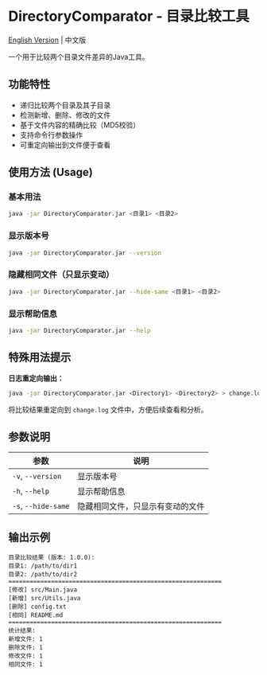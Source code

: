 # DirectoryComparator - 目录比较工具

[English Version](README_en.md) | 中文版

一个用于比较两个目录文件差异的Java工具。

## 功能特性

- 递归比较两个目录及其子目录
- 检测新增、删除、修改的文件
- 基于文件内容的精确比较（MD5校验）
- 支持命令行参数操作
- 可重定向输出到文件便于查看

## 使用方法 (Usage)

### 基本用法
```bash
java -jar DirectoryComparator.jar <目录1> <目录2>
```

### 显示版本号
```bash
java -jar DirectoryComparator.jar --version
```

### 隐藏相同文件（只显示变动）
```bash
java -jar DirectoryComparator.jar --hide-same <目录1> <目录2>
```

### 显示帮助信息
```bash
java -jar DirectoryComparator.jar --help
```

## 特殊用法提示

**日志重定向输出：**
```bash
java -jar DirectoryComparator.jar <Directory1> <Directory2> > change.log
```
将比较结果重定向到 `change.log` 文件中，方便后续查看和分析。

## 参数说明

| 参数 | 说明 |
|------|------|
| `-v`, `--version` | 显示版本号 |
| `-h`, `--help` | 显示帮助信息 |
| `-s`, `--hide-same` | 隐藏相同文件，只显示有变动的文件 |

## 输出示例

```
目录比较结果 (版本: 1.0.0):
目录1: /path/to/dir1
目录2: /path/to/dir2
============================================================
[修改] src/Main.java
[新增] src/Utils.java
[删除] config.txt
[相同] README.md
============================================================
统计结果:
新增文件: 1
删除文件: 1
修改文件: 1
相同文件: 1
```
